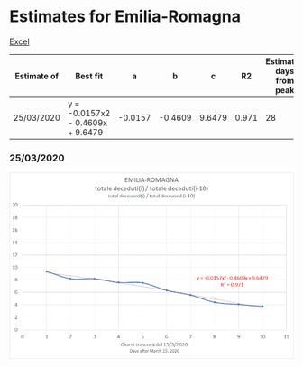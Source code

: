 # Estimates for Emilia-Romagna


[Excel](COVID-19_emilia_romagna.xlsx)

|Estimate of|Best fit|a|b|c|R2|Estimated days from peak|Estimated peak date|
|-|-|-|-|-|-|-|-|
|25/03/2020|y = -0.0157x2 - 0.4609x + 9.6479|-0.0157|-0.4609|9.6479|0.971|28|12/04/2020|

### 25/03/2020

![Fitting 25/03/2020](emilia_romagna_j10_20200325_x2.png)



